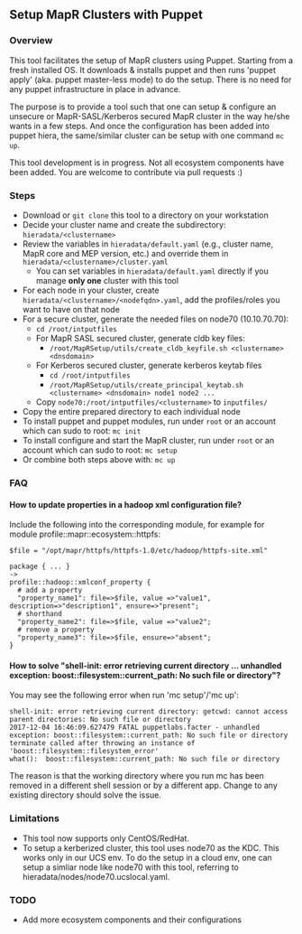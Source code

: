 ## Setup MapR Clusters with Puppet

### Overview

This tool facilitates the setup of MapR clusters using Puppet. Starting from a fresh installed OS. It downloads & installs puppet and then runs 'puppet apply' (aka. puppet master-less mode) to do the setup. There is no need for any puppet infrastructure in place in advance.

The purpose is to provide a tool such that one can setup & configure an unsecure or MapR-SASL/Kerberos secured MapR cluster in the way he/she wants in a few steps. And once the configuration has been added into puppet hiera, the same/similar cluster can be setup with one command `mc up`.

This tool development is in progress. Not all ecosystem components have been added. You are welcome to contribute via pull requests :)

### Steps

- Download or `git clone` this tool to a directory on your workstation
- Decide your cluster name and create the subdirectory: `hieradata/<clustername>`
- Review the variables in `hieradata/default.yaml` (e.g., cluster name, MapR core and MEP version, etc.) and override them in `hieradata/<clustername>/cluster.yaml`
  - You can set variables in `hieradata/default.yaml` directly if you manage **only one** cluster with this tool
- For each node in your cluster, create `hieradata/<clustername>/<nodefqdn>.yaml`, add the profiles/roles you want to have on that node
- For a secure cluster, generate the needed files on node70 (10.10.70.70):
  - `cd /root/intputfiles`
  - For MapR SASL secured cluster, generate cldb key files:
    - `/root/MapRSetup/utils/create_cldb_keyfile.sh <clustername> <dnsdomain>`
  - For Kerberos secured cluster, generate kerberos keytab files
      - `cd /root/intputfiles`
      - `/root/MapRSetup/utils/create_principal_keytab.sh <clustername> <dnsdomain> node1 node2 ...`
  - Copy `node70:/root/intputfiles/<clustername>` to `inputfiles/`
- Copy the entire prepared directory to each individual node
- To install puppet and puppet modules, run under `root` or an account which can sudo to root:
  `mc init`
- To install configure and start the MapR cluster, run under `root` or an account which can sudo to root:
  `mc setup`
- Or combine both steps above with:
  `mc up`

### FAQ

#### How to update properties in a hadoop xml configuration file?
Include the following into the corresponding module, for example for module profile::mapr::ecosystem::httpfs:

  ```
  $file = "/opt/mapr/httpfs/httpfs-1.0/etc/hadoop/httpfs-site.xml"

  package { ... }
  ->
  profile::hadoop::xmlconf_property {
    # add a property
    "property_name1": file=>$file, value =>"value1", description=>"description1", ensure=>"present";
    # shorthand
    "property_name2": file=>$file, value =>"value2";
    # remove a property
    "property_name3": file=>$file, ensure=>"absent";
 }
 ```
#### How to solve "shell-init: error retrieving current directory ... unhandled exception: boost::filesystem::current_path: No such file or directory"?

You may see the following error when run 'mc setup'/'mc up':

    shell-init: error retrieving current directory: getcwd: cannot access parent directories: No such file or directory
    2017-12-04 16:46:09.627479 FATAL puppetlabs.facter - unhandled exception: boost::filesystem::current_path: No such file or directory
    terminate called after throwing an instance of 'boost::filesystem::filesystem_error'
    what():  boost::filesystem::current_path: No such file or directory

The reason is that the working directory where you run mc has been removed in a different shell session or by a different app. Change to any existing directory should solve the issue.

### Limitations
- This tool now supports only CentOS/RedHat.
- To setup a kerberized cluster, this tool uses node70 as the KDC. This works only in our UCS env. To do the setup in a cloud env, one can setup a simliar node like node70 with this tool, referring to hieradata/nodes/node70.ucslocal.yaml.

### TODO
- Add more ecosystem components and their configurations

